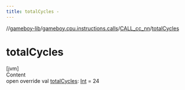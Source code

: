 ```yaml
---
title: totalCycles -
---
```

//[gameboy-lib](../../index.md)/[gameboy.cpu.instructions.calls](../index.md)/[CALL_cc_nn](index.md)/[totalCycles](total-cycles.md)



# totalCycles  
[jvm]  
Content  
open override val [totalCycles](total-cycles.md): [Int](https://kotlinlang.org/api/latest/jvm/stdlib/kotlin/-int/index.html) = 24  



